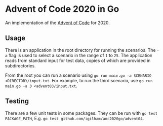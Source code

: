 # Advent of Code 2020 in Go

An implementation of the [Advent of Code](https://adventofcode.com/2020) for 2020.

## Usage

There is an application in the root directory for running the scenarios. The `-a` flag is used to select a scenario in the range of `1` to `25`. The application reads from standard input for test data, copies of which are provided in subdirectories.

From the root you can run a scenario using `go run main.go -a SCENARIO <DIRECTORY/input.txt`. For example, to run the third scenario, use `go run main.go -a 3 <advent03/input.txt`.

## Testing

There are a few unit tests in some packages. They can be run with `go test PACKAGE_PATH`, E.g. `go test github.com/igilham/aoc2020go/advent04`.
